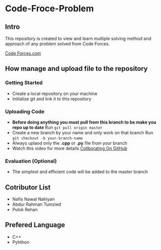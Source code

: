 # Code-Froce-Problem

## Intro ##

This repository is created to view and learn multiple solving method and approach of any problem solved from Code Forces. 

[Code Forces.com](https://codeforces.com/problemset "Code Forces.com")

## How manage and upload file to the repository #

### Getting Started ###

- Create a local repository on your machine 
- Initialize git and link it to this repository 
  
### Uploading Code ###

- **Before doing anything you must pull from this
  branch to be make you repo up to date**
  Run `git pull origin master`
- Create a new branch by your name and only work on that branch
  Run `git checkout -b your-branch-name`
- Always uplaod only the **.cpp** or **.py** file from your branch 
- Watch this video for more details [Collborating On GitHub](https://www.youtube.com/watch?v=4UTSEKzsSvM "Collborating On GitHub")

### Evaluation (Optional) ###

- The simplest and efficient code will be added to the master branch

  
## Cotributor List ##

- Nafis Nawal Nahiyan 
- Abdur Rahman Tumzied 
- Pulok Rehan 


## Prefered Language ##

- C++ 
- Pyhthon 




